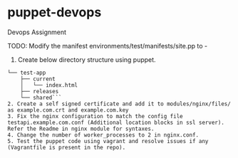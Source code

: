 # puppet-devops
Devops Assignment

TODO:
Modify the manifest environments/test/manifests/site.pp to - 
1. Create below directory structure using puppet.
```/var/www/
└── test-app
    ├── current
    │   └── index.html
    ├── releases
    └── shared```
2. Create a self signed certificate and add it to modules/nginx/files/ as example.com.crt and example.com.key
3. Fix the nginx configuration to match the config file testapi.example.com.conf (Additional location blocks in ssl server). Refer the Readme in nginx module for syntaxes.
4. Change the number of worker_processes to 2 in nginx.conf.
5. Test the puppet code using vagrant and resolve issues if any (Vagrantfile is present in the repo).
